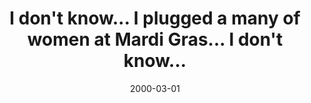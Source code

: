 ---
layout: base.njk
title : 'I don&#39;t know... I plugged a many of women at Mardi Gras... I don&#39;t know...' 
view_title : 'I don&#39;t know... I plugged a many of women at Mardi Gras... I don&#39;t know...' 
year : '2000' 
date : '2000-03-01' 
img_file : '/drawing/idontknow.png' 
html_file : 'idontknow' 
next_html : 'isinsanity.html' 
year_order : '234' 
permalink : "title/{{html_file}}.html"
---